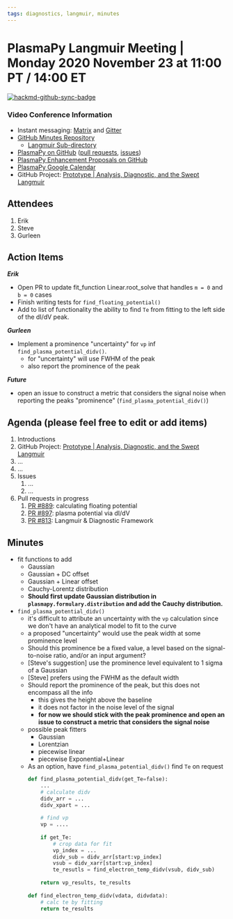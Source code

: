 ```yaml
---
tags: diagnostics, langmuir, minutes
---
```


# PlasmaPy Langmuir Meeting | Monday 2020 November 23 at 11:00 PT / 14:00 ET

[![hackmd-github-sync-badge](https://hackmd.io/cxrk4rDlQlit4XDEXRMoQA/badge)](https://hackmd.io/cxrk4rDlQlit4XDEXRMoQA)

### Video Conference Information
* Instant messaging: [Matrix](https://element.im/app/#/room/#plasmapy:openastronomy.org) and [Gitter](https://gitter.im/PlasmaPy/Lobby)
* [GitHub Minutes Repository](https://github.com/PlasmaPy/plasmapy-project)
    * [Langmuir Sub-directory](https://github.com/PlasmaPy/plasmapy-project/tree/master/langmuir_2020-present)
* [PlasmaPy on GitHub](https://github.com/PlasmaPy/plasmapy) ([pull requests](https://github.com/PlasmaPy/plasmapy/pulls), [issues](https://github.com/PlasmaPy/plasmapy/issues))
* [PlasmaPy Enhancement Proposals on GitHub](https://github.com/PlasmaPy/PlasmaPy-PLEPs)
* [PlasmaPy Google Calendar](https://calendar.google.com/calendar?cid=bzVsb3ZkcW0zaWxsam00ZTlrMDd2cmw5bWdAZ3JvdXAuY2FsZW5kYXIuZ29vZ2xlLmNvbQ)
* GitHub Project: [Prototype | Analysis, Diagnostic, and the Swept Langmuir](https://github.com/PlasmaPy/PlasmaPy/projects/19)

## Attendees

1. Erik
2. Steve
3. Gurleen

## Action Items

***Erik***
* Open PR to update fit_function Linear.root_solve that handles `m = 0` and `b = 0` cases
* Finish writing tests for `find_floating_potential()`
* Add to list of functionality the ability to find `Te` from fitting to the left side of the dI/dV peak.

***Gurleen***
* Implement a prominence "uncertainty" for `vp` inf `find_plasma_potential_didv()`.
    * for "uncertainty" will use FWHM of the peak
    * also report the prominence of the peak

***Future***
* open an issue to construct a metric that considers the signal noise when reporting the peaks "prominence" (`find_plasma_potential_didv()`)

## Agenda (please feel free to edit or add items)

1. Introductions
2. GitHub Project: [Prototype | Analysis, Diagnostic, and the Swept Langmuir](https://github.com/PlasmaPy/PlasmaPy/projects/19)
3. ...
4. ...
5. Issues
    1. ...
    2. ...
6. Pull requests in progress 
    1. [PR #889](https://github.com/PlasmaPy/PlasmaPy/pull/889): calculating floating potential
    2. [PR #897](https://github.com/PlasmaPy/PlasmaPy/pull/897): plasma potential via dI/dV
    3. [PR #813](https://github.com/PlasmaPy/PlasmaPy/pull/813): Langmuir & Diagnostic Framework

## Minutes

* fit functions to add
    * Gaussian
    * Gaussian + DC offset
    * Gaussian + Linear offset
    * Cauchy-Lorentz distribution
    * **Should first update Gaussian distribution in `plasmapy.formulary.distribution` and add the Cauchy distribution.**
* `find_plasma_potential_didv()`
    * it's difficult to attribute an uncertainty with the `vp` calculation since we don't have an analytical model to fit to the curve
    * a proposed "uncertainty" would use the peak width at some prominence level
    * Should this prominence be a fixed value, a level based on the signal-to-noise ratio, and/or an input argument?
    * [Steve's suggestion] use the prominence level equivalent to 1 sigma of a Gaussian
    * [Steve] prefers using the FWHM as the default width
    * Should report the prominence of the peak, but this does not encompass all the info
        * this gives the height above the baseline
        * it does not factor in the noise level of the signal
        * **for now we should stick with the peak prominence and open an issue to construct a metric that considers the signal noise**
    * possible peak fitters
        * Gaussian
        * Lorentzian
        * piecewise linear
        * piecewise Exponential+Linear
    * As an option, have `find_plasma_potential_didv()` find `Te` on request
      ```python
      def find_plasma_potential_didv(get_Te=false):
          ...
          # calculate didv
          didv_arr = ...
          didv_xpart = ...
          
          # find vp
          vp = ....
          
          if get_Te:
              # crop data for fit
              vp_index = ...
              didv_sub = didv_arr[start:vp_index]
              vsub = didv_xarr[start:vp_index]
              te_resutls = find_electron_temp_didv(vsub, didv_sub)
             
          return vp_results, te_results
        
      def find_electron_temp_didv(vdata, didvdata):
          # calc te by fitting
          return te_results
      ```

